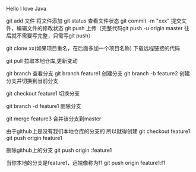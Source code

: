 Hello I love Java

git add 文件 将文件添加
git status 查看文件状态
git commit -m "xxx" 提交文件，编辑文件的修改状态
git push  上传（完整代码git push -u origin master 往后就不需要写完整，只需写git push）

git clone xx(如果项目重名，在后面多加一个项目名称)  下载远程链接的代码

git pull 拉取本地仓库,更新变动

git branch 查看分支
git branch feature1 创建分支
git branch -b feature2 创建分支并切换到当前分支

git checkout feature1 切换分支

git branch -d feature1 删除分支

git merge feature3 合并该分支到master

由于github上是没有我们本地仓库的分支的
所以就得创建
git checkout feature1
git push origin feature1

删除github上的分支
git push origin :feature1

当你本地的分支是feature1，远端像称为f1
git push origin feature1:f1

